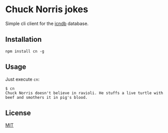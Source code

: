 # Chuck Norris jokes

Simple cli client for the [icndb](http://http://www.icndb.com/) database.

## Installation

`npm install cn -g`

## Usage

Just execute `cn`:

```
$ cn
Chuck Norris doesn't believe in ravioli. He stuffs a live turtle with beef and smothers it in pig's blood.
```

## License

[MIT](http://mit-license.org/rumpl)
